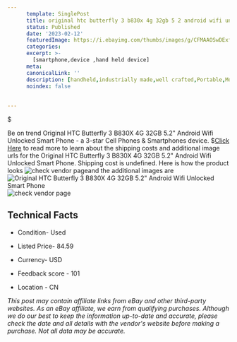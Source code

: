 ```yaml
---
      template: SinglePost
      title: original htc butterfly 3 b830x 4g 32gb 5 2 android wifi unlocked smart phone
      status: Published
      date: '2023-02-12'
      featuredImage: https://i.ebayimg.com/thumbs/images/g/CFMAAOSwDExfkh0L/s-l225.jpg
      categories: 
      excerpt: >-
        [smartphone,device ,hand held device]
      meta:
      canonicalLink: ''
      description: [handheld,industrially made,well crafted,Portable,Mobile,Compact,Convenient,Lightweight,Maneuverable,Man-portable,Miniature,Carriable,Hand-held,Light,Holdable,Transportable,Mobile device,Pocket-sized,On-the-go,Wireless,Cordless,Compact size,Convenient size, smartphone,device ,hand held device]
      noindex: false
      
        
---
```

$

Be on trend Original HTC Butterfly 3 B830X 4G 32GB 5.2" Android Wifi Unlocked Smart Phone - a 3-star Cell Phones & Smartphones device.
$[Click Here](https://www.ebay.com/itm/363194236732?hash=item5490103f3c%3Ag%3ACFMAAOSwDExfkh0L&mkevt=1&mkcid=1&mkrid=711-53200-19255-0&campid=%253CePNCampaignId%253E&customid=%253CreferenceId%253E&toolid=10049) to read more to learn about the shipping costs and additional image urls for the Original HTC Butterfly 3 B830X 4G 32GB 5.2" Android Wifi Unlocked Smart Phone. Shipping cost is undefined. Here is how the product looks ![check vendor page](https://i.ebayimg.com/thumbs/images/g/CFMAAOSwDExfkh0L/s-l225.jpg)and the additional images are![Original HTC Butterfly 3 B830X 4G 32GB 5.2" Android Wifi Unlocked Smart Phone](https://i.ebayimg.com/images/g/CFMAAOSwDExfkh0L/s-l1200.jpg)![check vendor page](https://origin-galleryplus.ebayimg.com/ws/web/363194236732_2_0_1/225x225.jpg,https://origin-galleryplus.ebayimg.com/ws/web/363194236732_3_0_1/225x225.jpg,https://origin-galleryplus.ebayimg.com/ws/web/363194236732_4_0_1/225x225.jpg,https://origin-galleryplus.ebayimg.com/ws/web/363194236732_5_0_1/225x225.jpg)



 ## Technical Facts 



     
      

 - Condition- Used 


      

 - Listed Price- 84.59 


      

 - Currency- USD 


      

 - Feedback score - 101 


      

 - Location - CN 


      
      

 *_This post may contain affiliate links from eBay and other third-party websites. As an eBay affiliate, we earn from qualifying purchases. Although we do our best to keep the information up-to-date and accurate, please check the date and all details with the vendor's website before making a purchase. Not all data may be accurate._*






